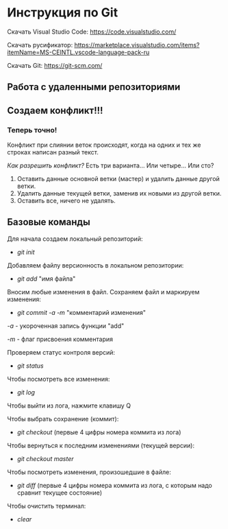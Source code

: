 # Инструкция по Git

Скачать Visual Studio Code:
https://code.visualstudio.com/

Скачать русификатор: https://marketplace.visualstudio.com/items?itemName=MS-CEINTL.vscode-language-pack-ru

Скачать Git: https://git-scm.com/

## Работа с удаленными репозиториями


## Создаем конфликт!!!
### Теперь точно! 
Конфликт при слиянии веток происходят, когда на одних и тех же строках написан разный текст. 

_Как разрешить конфликт?_
Есть три варианта... Или четыре... Или сто?

1. Оставить данные основной ветки (мастер) и удалить данные другой ветки.
2. Удалить данные текущей ветки, заменив их новыми из другой ветки.
3. Оставить все, ничего не удалять.

## Базовые команды
Для начала создаем локальный репозиторий:
* *git init*

Добавляем файлу версионность в локальном репозитории:
* *git add* "имя файла"

Вносим любые изменения в файл. Сохраняем файл и маркируем изменения:

* *git commit -a -m* "комментарий изменения"

*-a* - укороченная запись функции "add"

*-m* - флаг присвоения комментария

Проверяем статус контроля версий:

* *git status*

Чтобы посмотреть все изменения:

* *git log*

Чтобы выйти из лога, нажмите клавишу Q

Чтобы выбрать сохранение (коммит):

* *git checkout* (первые 4 цифры номера коммита из лога)

Чтобы вернуться к последним изменениями (текущей версии):

* *git checkout master*

Чтобы посмотреть изменения, произошедшие в файле:

* *git diff* (первые 4 цифры номера коммита из лога, с которым надо сравнит текущее состояние)

Чтобы очистить терминал:

* *clear*
